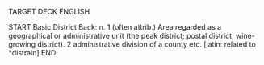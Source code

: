TARGET DECK
ENGLISH

START
Basic
District
Back: n. 1 (often attrib.) Area regarded as a geographical or administrative unit (the peak district; postal district; wine-growing district). 2 administrative division of a county etc. [latin: related to *distrain]
END
